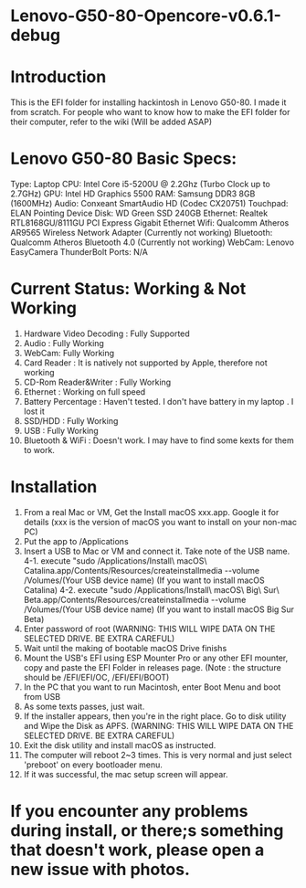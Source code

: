 # Lenovo-G50-80-Opencore-v0.6.1-debug
# Introduction
This is the EFI folder for installing hackintosh in Lenovo G50-80. I made it from scratch. For people who want to know how to make the EFI folder for their computer, refer to the wiki (Will be added ASAP)
# Lenovo G50-80 Basic Specs:
Type: Laptop
CPU: Intel Core i5-5200U @ 2.2Ghz (Turbo Clock up to 2.7GHz)
GPU: Intel HD Graphics 5500 
RAM: Samsung DDR3 8GB (1600MHz)
Audio: Conxeant SmartAudio HD (Codec CX20751)
Touchpad: ELAN Pointing Device
Disk: WD Green SSD 240GB
Ethernet: Realtek RTL8168GU/8111GU PCI Express Gigabit Ethernet
Wifi: Qualcomm Atheros AR9565 Wireless Network Adapter (Currently not working)
Bluetooth: Qualcomm Atheros Bluetooth 4.0 (Currently not working)
WebCam: Lenovo EasyCamera
ThunderBolt Ports: N/A
# Current Status: Working & Not Working
1. Hardware Video Decoding : Fully Supported
2. Audio : Fully Working
3. WebCam: Fully Working
4. Card Reader : It is natively not supported by Apple, therefore not working
5. CD-Rom Reader&Writer : Fully Working
6. Ethernet : Working on full speed
7. Battery Percentage : Haven't tested. I don't have battery in my laptop
. I lost it
8. SSD/HDD : Fully Working
9. USB : Fully Working
10. Bluetooth & WiFi : Doesn't work. I may have to find some kexts for them to work.
# Installation
1. From a real Mac or VM, Get the Install macOS xxx.app. Google it for details (xxx is the version of macOS you want to install on your non-mac PC)
2. Put the app to /Applications
3. Insert a USB to Mac or VM and connect it. Take note of the USB name. 
4-1. execute "sudo /Applications/Install\ macOS\ Catalina.app/Contents/Resources/createinstallmedia --volume /Volumes/(Your USB device name) (If you want to install macOS Catalina)
4-2. execute "sudo /Applications/Install\ macOS\ Big\ Sur\ Beta.app/Contents/Resources/createinstallmedia --volume /Volumes/(Your USB device name) (If you want to install macOS Big Sur Beta)
5. Enter password of root (WARNING: THIS WILL WIPE DATA ON THE SELECTED DRIVE. BE EXTRA CAREFUL)
6. Wait until the making of bootable macOS Drive finishs 
7. Mount the USB's EFI using ESP Mounter Pro or any other EFI mounter, copy and paste the EFI Folder in releases page. (Note : the structure should be /EFI/EFI/OC, /EFI/EFI/BOOT)
8. In the PC that you want to run Macintosh, enter Boot Menu and boot from USB
9. As some texts passes, just wait.
10. If the installer appears, then you're in the right place. Go to disk utility and Wipe the Disk as APFS. (WARNING: THIS WILL WIPE DATA ON THE SELECTED DRIVE. BE EXTRA CAREFUL)
11. Exit the disk utility and install macOS as instructed.
12. The computer will reboot 2~3 times. This is very normal and just select 'preboot' on every bootloader menu. 
13. If it was successful, the mac setup screen will appear. 


# If you encounter any problems during install, or there;s something that doesn't work, please open a new issue with photos.
